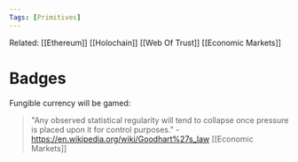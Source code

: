 ```yaml
---
Tags: [Primitives]
---
```

Related: [[Ethereum]] [[Holochain]] [[Web Of Trust]] [[Economic Markets]]
# Badges
Fungible currency will be gamed: 
> "Any observed statistical regularity will tend to collapse once pressure is placed upon it for control purposes." - https://en.wikipedia.org/wiki/Goodhart%27s_law [[Economic Markets]]
